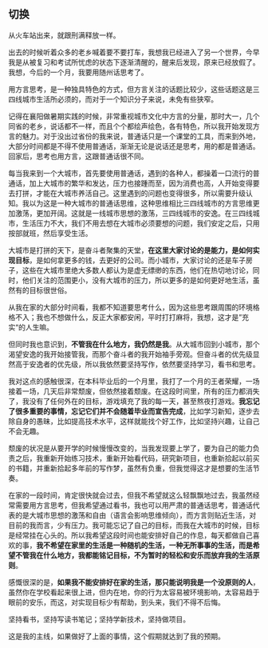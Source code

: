 ## 切换

从火车站出来，就跟刑满释放一样。

出去的时候听着众多的老乡喊着要不要打车，我想我已经进入了另一个世界，今早我是从被复习和考试所忧虑的状态下逐渐清醒的，醒来后发现，原来已经放假了。我想，今后的一个月，我要用随州话思考了。

用方言思考，是一种独具特色的方式，但方言关注的话题比较少，这些话题这是三四线城市生活所必须的，而对于一个知识分子来说，未免有些狭窄。

记得在襄阳做暑期实践的时候，非常重视城市文化中方言的分量，那时大一，几个同省的老乡，说话都不一样，而且个个都绘声绘色，各有特色，所以我开始发现方言的魅力。对于没出过省份的我来说，普通话只是一个课堂的工具，而来到外地，大部分时间都是不得不使用普通话，渐渐无论是说话还是思考，用的都是普通话。回家后，思考也用方言，这跟普通话很不同。

每当我来到一个大城市，首先要使用普通话，遇到的各种人，都操着一口流行的普通话，加上大城市的繁华和发达，压力也接踵而至，因为消费也高，人开始变得要去打拼，才能在大城市养活自己。这里遇到的问题也变得很多，所以需要升级认知。我以为这是一种大城市的普通话思维，这种思维相比三四线城市的方言思维更加激荡，更加开阔。这就是一线城市思想的激荡，三四线城市的安逸。在三四线城市，生活压力不大，我们不用去想在大城市必须要想的问题，我们安定之后，只用按部就班，然后享受生活。

大城市是打拼的天下，是奋斗者聚集的天堂，**在这里大家讨论的是能力，是如何实现目标**，是如何拿更多的钱，去更好的公司。而小城市，大家讨论的还是车子房子，这些在大城市里绝大多数人都认为是虚无缥缈的东西，他们在热切地讨论，同时，他们关注的范围更小，没有大城市的压力，所以更多的是如何更好地生活，虽然有的目标很世俗。

从我在家的大部分时间看，我都不知道要思考什么，因为这些思考跟周围的环境格格不入；我也不想做什么，反正大家都安闲，平时打打麻将，我想，这才是”充实“的人生嘛。

但同时我也意识到，**不管我在什么地方，我仍然是我**。从大城市回到小城市，那个渴望安逸的我开始接管我，而那个奋斗者的我开始袖手旁观。但奋斗者的优先级显然高于安逸者的优先级，所以我依然要坚持写作，依然要坚持学习，看书和思考。

我对这点的感触很深，在本科毕业后的一个月里，我打了一个月的王者荣耀，一场接着一场，几天后非常颓废，但依然接着颓废。在这段时间里，所有的压力都消失了，我没有了任何外在的目标，游戏填充了我的每一天，甚至熬夜打游戏。**我忘记了很多重要的事情，忘记它们并不会随着毕业而宣告完成**，比如学习新知，逐步去除自身的愚昧，比如提高技术水平，这样就能找个好工作，比如坚持兴趣，让自己不会无趣。

颓废的状况是从要开学的时候慢慢改变的，当我发现要上学了，要为自己的能力负责之后，我重新开始练习技术，重新开始看代码，研究新项目，也重新拾起以前买的书籍，并重新拾起多年前的写作梦，虽然有负重，但我觉得这才是想要的生活节奏。

在家的一段时间，肯定很快就会过去，但我不希望就这么轻飘飘地过去，我虽然经常需要用方言思考，但我希望通过看书，我也可以用严肃的普通话思考，普通话代表的是大城市思想的激荡和自由（语言会影响思维倾向），而方言则贴近生活，对目前的我而言，少有压力。我可能忘记了自己的目标，而我在大城市的时候，目标是经常挂在心头的。所以我希望这段时间也能安排好自己的作息，每天都做自己喜欢的事，**我不希望在家里的生活是一种随机的生活，一种无所事事的生活，而是希望不管我在什么地方，我都能铭记目标，不为暂时的轻松和安乐而放弃我的生活原则**。

感慨很深的是，**如果我不能安排好在家的生活，那只能说明我是一个没原则的人**，虽然你在学校看起来很上进，但内在地，你的行为太容易被环境影响，太容易趋于眼前的安乐，而这，对实现目标少有帮助，到头来，我们不得不后悔。

坚持看书，坚持写读书笔记；坚持学新技术，坚持做项目。

这是我的主线，如果做好了上面的事情，这个假期就达到了我的预期。